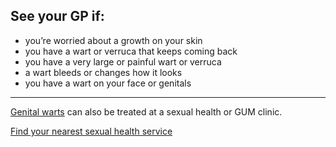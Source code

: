 ## See your GP if:

- you’re worried about a growth on your skin
- you have a wart or verruca that keeps coming back
- you have a very large or painful wart or verruca
- a wart bleeds or changes how it looks
- you have a wart on your face or genitals

***
[Genital warts](http://www.nhs.uk/Conditions/Genital_warts/Pages/Introduction.aspx) can also be treated at
a sexual health or GUM clinic.

[Find your nearest sexual health service](http://www.nhs.uk/Service-Search/Sexual%20health%20services/LocationSearch/1847)
